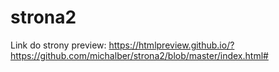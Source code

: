 # strona2

Link do strony preview:
https://htmlpreview.github.io/?https://github.com/michalber/strona2/blob/master/index.html#
